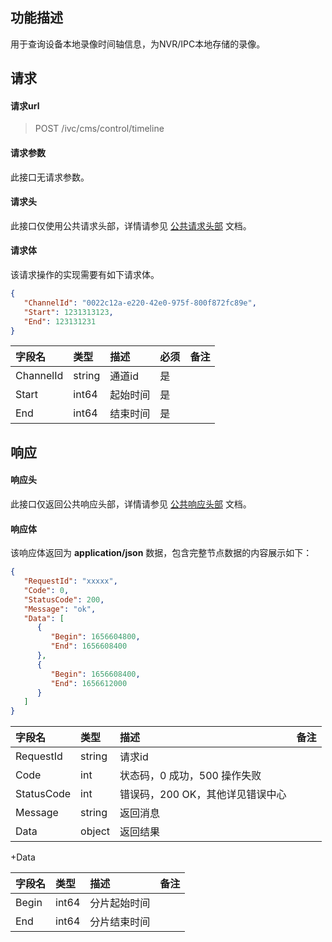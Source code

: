 ## 功能描述

用于查询设备本地录像时间轴信息，为NVR/IPC本地存储的录像。

## 请求

#### 请求url

> POST /ivc/cms/control/timeline

#### 请求参数

此接口无请求参数。

#### 请求头

此接口仅使用公共请求头部，详情请参见 [公共请求头部](https://cloud.tencent.com/document/product/1344/50451) 文档。

#### 请求体

该请求操作的实现需要有如下请求体。

```json
{
   "ChannelId": "0022c12a-e220-42e0-975f-800f872fc89e",
   "Start": 1231313123,
   "End": 123131231
}
```

| 字段名    | 类型   | 描述     | 必须 | 备注 |
| :-------- | :----- | :------- | :--- | :--- |
| ChannelId | string | 通道id   | 是   |      |
| Start     | int64  | 起始时间 | 是   |      |
| End       | int64  | 结束时间 | 是   |      |


## 响应

#### 响应头

此接口仅返回公共响应头部，详情请参见 [公共响应头部](https://cloud.tencent.com/document/product/1344/50452) 文档。

#### 响应体

该响应体返回为 **application/json** 数据，包含完整节点数据的内容展示如下：

```json
{
   "RequestId": "xxxxx",
   "Code": 0,
   "StatusCode": 200,
   "Message": "ok",
   "Data": [
      {
         "Begin": 1656604800,
         "End": 1656608400
      },
      {
         "Begin": 1656608400,
         "End": 1656612000
      }
   ]
}
```

| 字段名     | 类型   | 描述                             | 备注 |
| :--------- | :----- | :------------------------------- | :--- |
| RequestId  | string | 请求id                           |      |
| Code       | int    | 状态码，0 成功，500 操作失败     |      |
| StatusCode | int    | 错误码，200 OK，其他详见错误中心 |      |
| Message    | string | 返回消息                         |      |
| Data       | object | 返回结果                         |      |

+Data

| 字段名 | 类型  | 描述         | 备注 |
| :----- | :---- | :----------- | :--- |
| Begin  | int64 | 分片起始时间 |      |
| End    | int64 | 分片结束时间 |      |


